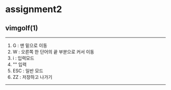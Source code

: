 # assignment2

## vimgolf(1)
---
1) G : 맨 밑으로 이동
2) W : 오른쪽 한 단어의 끝 부분으로 커서 이동
3) i : 입력모드
4) "" 입력
5) ESC : 일반 모드
6) ZZ : 저장하고 나가기
---

